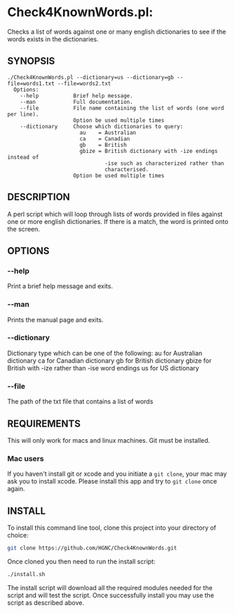 # Check4KnownWords.pl:

Checks a list of words against one or many english
dictionaries to see if the words exists in the dictionaries.

## SYNOPSIS

```
./Check4KnownWords.pl --dictionary=us --dictionary=gb --file=words1.txt --file=words2.txt
  Options:
    --help           Brief help message.
    --man            Full documentation.
    --file           File name containing the list of words (one word per line).
                     Option be used multiple times
    --dictionary     Choose which dictionaries to query:
                       au    = Australian
                       ca    = Canadian
                       gb    = British
                       gbize = British dictionary with -ize endings instead of
                               -ise such as characterized rather than
                               characterised.
                     Option be used multiple times
```

## DESCRIPTION

A perl script which will loop through lists of words provided in files against one or
more english dictionaries. If there is a match, the word is printed onto the screen.

## OPTIONS

### --help

Print a brief help message and exits.

### --man

Prints the manual page and exits.

### --dictionary

Dictionary type which can be one of the following:
au for Australian dictionary
ca for Canadian dictionary
gb for British dictionary
gbize for British with -ize rather than -ise word endings
us for US dictionary

### --file

The path of the txt file that contains a list of words

## REQUIREMENTS

This will only work for macs and linux machines. Git must be installed.

### Mac users

If you haven't install git or xcode and you initiate a `git clone`, your mac
may ask you to install xcode. Please install this app and try to `git clone`
once again.

## INSTALL

To install this command line tool, clone this project into your directory of choice:

```bash
git clone https://github.com/HGNC/Check4KnownWords.git
```

Once cloned you then need to run the install script:

```bash
./install.sh
```

The install script will download all the required modules needed for the script and
will test the script. Once successfully install you may use the script as described
above.

